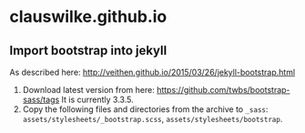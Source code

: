 # clauswilke.github.io


## Import bootstrap into jekyll

As described here: http://veithen.github.io/2015/03/26/jekyll-bootstrap.html

1. Download latest version from here: https://github.com/twbs/bootstrap-sass/tags It is currently 3.3.5.
2. Copy the following files and directories from the archive to `_sass`: `assets/stylesheets/_bootstrap.scss`, `assets/stylesheets/bootstrap`.
